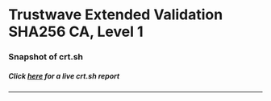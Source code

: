 # Trustwave Extended Validation SHA256 CA, Level 1
### Snapshot of crt.sh
##### Click [here](https://crt.sh/?q=9E8077AB54AED337540CF45AC72AE25FF1625C4D21542C13D129FB3381600B74) for a live crt.sh report

---
